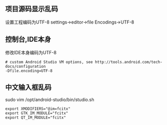 
## 项目源码显示乱码 ##
设置工程编码为UTF-8
settings->editor->file Encodings->UTF-8

## 控制台,IDE本身 ##
修改IDE本身编码为UTF-8

```
# custom Android Studio VM options, see http://tools.android.com/tech-docs/configuration
-Dfile.encoding=UTF-8
```

## 中文输入框乱码 ##
sudo vim /opt/android-studio/bin/studio.sh 

```
export XMODIFIERS="@im=fcitx"
export GTK_IM_MODULE="fcitx"
export QT_IM_MODULE="fcitx"

```



